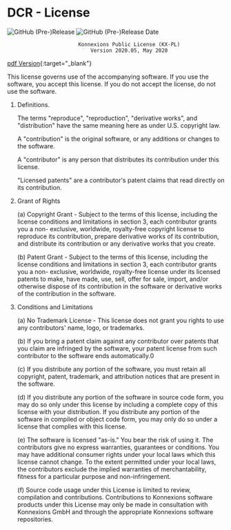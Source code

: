 # DCR - License

![GitHub (Pre-)Release](https://img.shields.io/github/v/release/KonnexionsGmbH/dcr?include_prereleases)
![GitHub (Pre-)Release Date](https://img.shields.io/github/release-date-pre/KonnexionsGmbh/dcr)

                           Konnexions Public License (KX-PL)
                               Version 2020.05, May 2020
[pdf Version](https://github.com/KonnexionsGmbH/shared_resources/blob/master/License/KX-PL-2020.05.pdf){:target="_blank"}

   This license governs use of the accompanying software. If you use the software, you 
   accept this license. If you do not accept the license, do not use the software.

   1. Definitions.

      The terms "reproduce", "reproduction", "derivative works", and "distribution" 
      have the same meaning here as under U.S. copyright law.
        
      A "contribution" is the original software, or any additions or changes to the 
      software.
        
      A "contributor" is any person that distributes its contribution under this 
      license.
        
      "Licensed patents" are a contributor's patent claims that read directly on its 
      contribution.

   2. Grant of Rights

      (a)  Copyright Grant - Subject to the terms of this license, including the license 
           conditions and limitations in section 3, each contributor grants you a non-
           exclusive, worldwide, royalty-free copyright license to reproduce its 
           contribution, prepare derivative works of its contribution, and distribute 
           its contribution or any derivative works that you create.

      (b)  Patent Grant - Subject to the terms of this license, including the license 
           conditions and limitations in section 3, each contributor grants you a non-
           exclusive, worldwide, royalty-free license under its licensed patents to 
           make, have made, use, sell, offer for sale, import, and/or otherwise dispose
           of its contribution in the software or derivative works of the contribution 
           in the software.

   3. Conditions and Limitations

      (a)  No Trademark License - This license does not grant you rights to use any 
           contributors' name, logo, or trademarks.

      (b)  If you bring a patent claim against any contributor over patents that you 
           claim are infringed by the software, your patent license from such 
           contributor to the software ends automatically.0

      (c)  If you distribute any portion of the software, you must retain all copyright, 
           patent, trademark, and attribution notices that are present in the software.

      (d)  If you distribute any portion of the software in source code form, you may do
           so only under this license by including a complete copy of this license with 
           your distribution. If you distribute any portion of the software in compiled 
           or object code form, you may only do so under a license that complies with 
           this license.

      (e)  The software is licensed "as-is." You bear the risk of using it. The 
           contributors give no express warranties, guarantees or conditions. You may 
           have additional consumer rights under your local laws which this license 
           cannot change. To the extent permitted under your local laws, the 
           contributors exclude the implied warranties of merchantability, fitness for a
           particular purpose and non-infringement.

      (f)  Source code usage under this License is limited to review, compilation and 
           contributions. Contributions to Konnexions software products under this 
           License may only be made in consultation with Konnexions GmbH and through the
           appropriate Konnexions software repositories.
